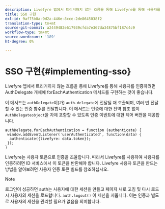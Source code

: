```yaml
---
description: Livefyre 앱에서 트리거하지 않는 흐름을 통해 Livefyre를 통해 사용자를 인증하려면 AuthDelegate 개체에 forEachAuthentication 메서드를 구현하는 것이 좋습니다.
title: SSO 구현
exl-id: 9af75b8a-9d2a-446e-8cce-2de8645038f2
translation-type: tm+mt
source-git-commit: a2449482e617939cfda7e367da34875bf187c4c9
workflow-type: tm+mt
source-wordcount: '189'
ht-degree: 0%

---
```


# SSO 구현{#implementing-sso}

Livefyre 앱에서 트리거하지 않는 흐름을 통해 Livefyre를 통해 사용자를 인증하려면 AuthDelegate 개체에 forEachAuthentication 메서드를 구현하는 것이 좋습니다.

이 메서드는 `authDelegate`이(가) `auth.delegate`에 전달될 때 호출되며, 여러 번 전달할 수 있는 인증 함수를 전달합니다. 이 메서드는 인증에 대한 전역 참조 없이 `AuthDelegateobject`을 자체 포함할 수 있도록 인증 이벤트에 대한 제어 버전을 제공합니다.

```
authDelegate.forEachAuthentication = function (authenticate) { 
 window.addEventListener('userAuthenticated', function(data) { 
  authenticate({livefyre: data.token}); 
 }); 
}
```

Livefyre는 사용자 토큰으로 인증을 조율합니다. 따라서 Livefyre를 사용하여 사용자를 인증하려면 ID 서비스에서 이 토큰을 반환해야 합니다. Livefyre 사용자 토큰을 만드는 방법을 알아보려면 사용자 인증 토큰 빌드를 참조하십시오.

>[!NOTE]
>
>로그인이 성공하면 auth는 사용자에 대한 세션을 만들고 페이지 새로 고침 및 다시 로드 시 사용자의 세션을 로드합니다. `auth.logout()` 이 세션을 지웁니다. 이는 인증과 별도로 사용자의 세션을 관리할 필요가 없음을 의미합니다.
